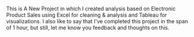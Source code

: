 This is A New Project in which  I created analysis based on Electronic Product Sales using Excel for cleaning & analysis and Tableau for visualizations. I also like to say that I've completed 
this project in the span of 1 hour, but still, let me know you feedback and thoughts on this.
